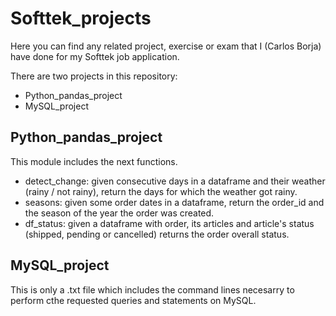 # Softtek_projects
Here you can find any related project, exercise or exam that I (Carlos Borja) have done for my Softtek job application.

There are two projects in this repository:
* Python_pandas_project
* MySQL_project

## Python_pandas_project
This module includes the next functions.
* detect_change: given consecutive days in a dataframe and their weather (rainy / not rainy), return the days for which the weather got rainy.
* seasons: given some order dates in a dataframe, return the order_id and the season of the year the order was created.
* df_status: given a dataframe with order, its articles and article's status (shipped, pending or cancelled) returns the order overall status.

## MySQL_project
This is only a .txt file which includes the command lines necesarry to perform cthe requested queries and statements on MySQL.
